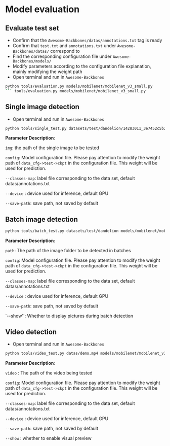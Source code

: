 Model evaluation
===========================

## Evaluate test set

- Confirm that the `Awesome-Backbones/datas/annotations.txt` tag is ready
- Confirm that `test.txt` and `annotations.txt` under `Awesome-Backbones/datas/` correspond to
- Find the corresponding configuration file under `Awesome-Backbones/models/`
- Modify parameters according to the configuration file explanation, mainly modifying the weight path
- Open terminal and run in `Awesome-Backbones`

```bash
python tools/evaluation.py models/mobilenet/mobilenet_v3_small.py
``` tools/evaluation.py models/mobilenet/mobilenet_v3_small.py
```

## Single image detection

- Open terminal and run in `Awesome-Backbones`

```bash
python tools/single_test.py datasets/test/dandelion/14283011_3e7452c5b2_n.jpg models/mobilenet/mobilenet_v3_small.py
```

**Parameter Description**:

`img`: the path of the single image to be tested

`config`: Model configuration file. Please pay attention to modify the weight path of `data_cfg->test->ckpt` in the configuration file. This weight will be used for prediction.

`--classes-map`: label file corresponding to the data set, default datas/annotations.txt

`--device` : device used for inference, default GPU

`--save-path`: save path, not saved by default

## Batch image detection

```bash
python tools/batch_test.py datasets/test/dandelion models/mobilenet/mobilenet_v3_small.py --show
```

**Parameter Description**:

`path`: The path of the image folder to be detected in batches

`config`: Model configuration file. Please pay attention to modify the weight path of `data_cfg->test->ckpt` in the configuration file. This weight will be used for prediction.

`--classes-map`: label file corresponding to the data set, default datas/annotations.txt

`--device` : device used for inference, default GPU

`--save-path`: save path, not saved by default

`--show'': Whether to display pictures during batch detection

## Video detection

- Open terminal and run in `Awesome-Backbones`

```bash
python tools/video_test.py datas/demo.mp4 models/mobilenet/mobilenet_v3_small.py --show
```

**Parameter Description**:

`video` : The path of the video being tested

`config`: Model configuration file. Please pay attention to modify the weight path of `data_cfg->test->ckpt` in the configuration file. This weight will be used for prediction.

`--classes-map`: label file corresponding to the data set, default datas/annotations.txt

`--device` : device used for inference, default GPU

`--save-path`: save path, not saved by default

`--show` : whether to enable visual preview
